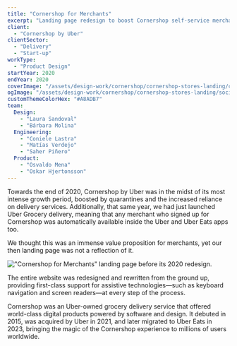 ```yaml
---
title: "Cornershop for Merchants"
excerpt: "Landing page redesign to boost Cornershop self-service merchant sign-ups."
client:
  - "Cornershop by Uber"
clientSector:
  - "Delivery"
  - "Start-up"
workType:
  - "Product Design"
startYear: 2020
endYear: 2020
coverImage: "/assets/design-work/cornershop/cornershop-stores-landing/cornershop-stores-landing-redesign.webm"
ogImage: "/assets/design-work/cornershop/cornershop-stores-landing/social-thumbnail.png"
customThemeColorHex: "#A8ADB7"
team:
  Design:
    - "Laura Sandoval"
    - "Bárbara Molina"
  Engineering:
    - "Coniele Lastra"
    - "Matías Verdejo"
    - "Saher Piñero"
  Product:
    - "Osvaldo Mena"
    - "Oskar Hjertonsson"
---
```


Towards the end of 2020, Cornershop by Uber was in the midst of its most intense growth period, boosted by quarantines and the increased reliance on delivery services. Additionally, that same year, we had just launched Uber Grocery delivery, meaning that any merchant who signed up for Cornershop was automatically available inside the Uber and Uber Eats apps too.

We thought this was an immense value proposition for merchants, yet our then landing page was not a reflection of it.

!["Cornershop for Merchants" landing page before its 2020 redesign.](/assets/design-work/cornershop/cornershop-stores-landing/cornershop-for-stores-landing-before.png)

The entire website was redesigned and rewritten from the ground up, providing first-class support for assistive technologies—such as keyboard navigation and screen readers—at every step of the process.

Cornershop was an Uber-owned grocery delivery service that offered world-class digital products powered by software and design. It debuted in 2015, was acquired by Uber in 2021, and later migrated to Uber Eats in 2023, bringing the magic of the Cornershop experience to millions of users worldwide.
